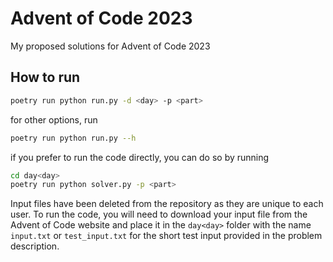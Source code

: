 # Advent of Code 2023
My proposed solutions for Advent of Code 2023

## How to run
```bash
poetry run python run.py -d <day> -p <part>
```
for other options, run
```bash
poetry run python run.py --h
```

if you prefer to run the code directly, you can do so by running
```bash
cd day<day>
poetry run python solver.py -p <part>
```

Input files have been deleted from the repository as they are unique to each user. To run the code, you will need to download your input file from the Advent of Code website and place it in the `day<day>` folder with the name `input.txt` or `test_input.txt` for the short test input provided in the problem description.